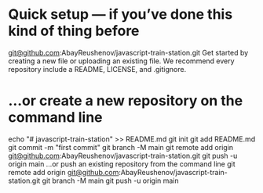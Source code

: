 # Quick setup — if you’ve done this kind of thing before
git@github.com:AbayReushenov/javascript-train-station.git
Get started by creating a new file or uploading an existing file. We recommend every repository include a README, LICENSE, and .gitignore.

# …or create a new repository on the command line
echo "# javascript-train-station" >> README.md
git init
git add README.md
git commit -m "first commit"
git branch -M main
git remote add origin git@github.com:AbayReushenov/javascript-train-station.git
git push -u origin main
…or push an existing repository from the command line
git remote add origin git@github.com:AbayReushenov/javascript-train-station.git
git branch -M main
git push -u origin main
